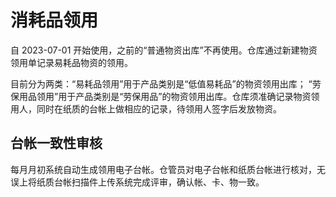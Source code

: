 # 消耗品领用

自 2023-07-01 开始使用，之前的“普通物资出库”不再使用。仓库通过新建物资领用单记录易耗品物资的领用。

目前分为两类：“易耗品领用”用于产品类别是“低值易耗品”的物资领用出库； “劳保用品领用”用于产品类别是“劳保用品”的物资领用出库。仓库须准确记录物资领用人，同时在纸质的台帐上做相应的记录，待领用人签字后发放物资。

台帐一致性审核
---------------------------------------------------------------------------
每月月初系统自动生成领用电子台帐。仓管员对电子台帐和纸质台帐进行核对，无误上将纸质台帐扫描件上传系统完成评审，确认帐、卡、物一致。

